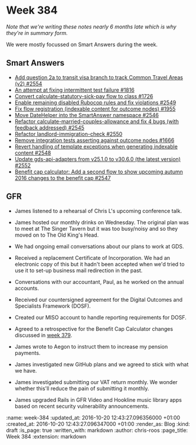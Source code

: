 Week 384
========

_Note that we're writing these notes nearly 6 months late which is why they're in summary form._

We were mostly focussed on Smart Answers during the week.

## Smart Answers

* [Add question 2a to transit visa branch to track Common Travel Areas (v2) #2554](https://github.com/alphagov/smart-answers/pull/2554)
* [An attempt at fixing intermittent test failure #1816](https://github.com/alphagov/smart-answers/pull/1816)
* [Convert calculate-statutory-sick-pay flow to class #1726](https://github.com/alphagov/smart-answers/pull/1726)
* [Enable remaining disabled Rubocop rules and fix violations #2549](https://github.com/alphagov/smart-answers/pull/2549)
* [Fix flow registration (indexable content for outcome nodes) #1955](https://github.com/alphagov/smart-answers/pull/1955)
* [Move DateHelper into the SmartAnswer namespace #2546](https://github.com/alphagov/smart-answers/pull/2546)
* [Refactor calculate-married-couples-allowance and fix 4 bugs (with feedback addressed) #2545](https://github.com/alphagov/smart-answers/pull/2545)
* [Refactor landlord-immigration-check #2550](https://github.com/alphagov/smart-answers/pull/2550)
* [Remove integration tests asserting against outcome nodes #1666](https://github.com/alphagov/smart-answers/pull/1666)
* [Revert handling of template exceptions when generating indexable content #2548](https://github.com/alphagov/smart-answers/pull/2548)
* [Update gds-api-adapters from v25.1.0 to v30.6.0 (the latest version) #2552](https://github.com/alphagov/smart-answers/pull/2552)
* [Benefit cap calculator: Add a second flow to show upcoming autumn 2016 changes to the benefit cap #2547](https://github.com/alphagov/smart-answers/pull/2547)

## GFR

* James listened to a rehearsal of Chris L's upcoming conference talk.

* James hosted our monthly drinks on Wednesday. The original plan was to meet at The Singer Tavern but it was too busy/noisy and so they moved on to The Old King's Head.

* We had ongoing email conversations about our plans to work at GDS.

* Received a replacement Certificate of Incorporation. We had an electronic copy of this but it hadn't been accepted when we'd tried to use it to set-up business mail redirection in the past.

* Conversations with our accountant, Paul, as he worked on the annual accounts.

* Received our countersigned agreement for the Digital Outcomes and Specialists Framework (DOSF).

* Created our MISO account to handle reporting requirements for DOSF.

* Agreed to a retrospective for the Benefit Cap Calculator changes discussed in [week 379][week-379].

* James wrote to Aegon to instruct them to increase my pension payments.

* James investigated new GitHub plans and we agreed to stick with what we have.

* James investigated submitting our VAT return monthly. We wonder whether this'll reduce the pain of submitting it monthly.

* James upgraded Rails in GFR Video and Hookline music library apps based on recent security vulnerability announcements.

[week-379]: /week-379#changes-to-benefit-cap-calculator

:name: week-384
:updated_at: 2016-10-20 12:43:27.096356000 +01:00
:created_at: 2016-10-20 12:43:27.096347000 +01:00
:render_as: Blog
:kind: draft
:is_page: true
:written_with: markdown
:author: chris-roos
:page_title: Week 384
:extension: markdown
